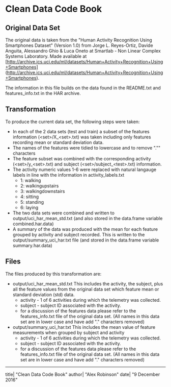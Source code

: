 # Clean Data Code Book

## Original Data Set
The original data is taken from the "Human Activity Recognition Using Smartphones Dataset" (Version 1.0) from
Jorge L. Reyes-Ortiz, Davide Anguita, Alessandro Ghio & Luca Oneto at Smartlab - Non Linear Complex Systems Laboratory. Made available at [http://archive.ics.uci.edu/ml/datasets/Human+Activity+Recognition+Using+Smartphones] (http://archive.ics.uci.edu/ml/datasets/Human+Activity+Recognition+Using+Smartphones).

The information in this file builds on the data found in the README.txt and features_info.txt in the HAR archive.

## Transformation
To produce the current data set, the following steps were taken:
* In each of the 2 data sets (test and train) a subset of the features information (\<set\>/X_\<set\>.txt) was taken including only features recording mean or standard deviation data.
* The names of the features were tidied to lowercase and to remove "."" characters
* The feature subset was combined with the corresponding activity (\<set\>/y_\<set\>.txt) and subject (\<set\>/subject_\<test\>.txt) information.
* The activity numeric values 1-6 were replaced with natural langauge labels in line with the information in activity_labels.txt
    + 1\: walking
    + 2\: walkingupstairs
    + 3\: walkingdownstairs
    + 4\: sitting
    + 5\: standing
    + 6\: laying
* The two data sets were combined and written to output/uci_har_mean_std.txt (and also stored in the data.frame variable combined.har.data)
* A summary of the data was produced with the mean for each feature grouped by activity and subject recorded. This is written to the output/summary_uci_har.txt file (and stored in the data.frame variable summary.har.data)

## Files
The files produced by this transformation are:
* output/uci_har_mean_std.txt
    This includes the activity, the subject, plus all the feature values from the original data set which feature mean or standard deviation (std) data.
    * activity - 1 of 6 activities during which the telemetry was collected. 
    * subject - subject ID associated with the activity.
    * for a discussion of the features data please refer to the features_info.txt file of the original data set.
      (All names in this data set are in lower case and have add "." characters removed)
* output/summary_uci_har.txt
   This includes the mean value of feature measurements when grouped by subject and activity
    * activity - 1 of 6 activities during which the telemetry was collected. 
    * subject - subject ID associated with the activity.
    * for a discussion of the features data please refer to the features_info.txt file of the original data set.
      (All names in this data set are in lower case and have add "." characters removed)
---
title| "Clean Data Code Book"
author| "Alex Robinson"
date| "9 December 2016"